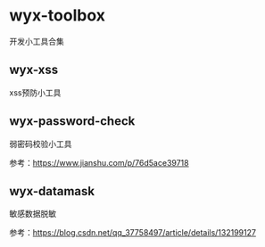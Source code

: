 # wyx-toolbox
开发小工具合集

## wyx-xss

xss预防小工具

## wyx-password-check

弱密码校验小工具

参考：https://www.jianshu.com/p/76d5ace39718

## wyx-datamask
敏感数据脱敏

参考：https://blog.csdn.net/qq_37758497/article/details/132199127
